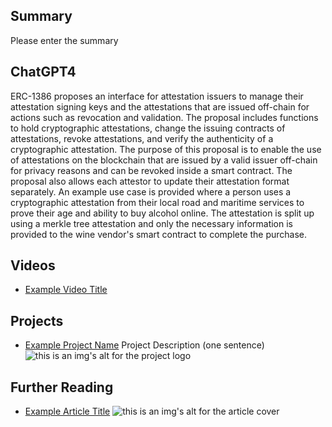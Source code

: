 ## Summary

Please enter the summary

## ChatGPT4

ERC-1386 proposes an interface for attestation issuers to manage their attestation signing keys and the attestations that are issued off-chain for actions such as revocation and validation. The proposal includes functions to hold cryptographic attestations, change the issuing contracts of attestations, revoke attestations, and verify the authenticity of a cryptographic attestation. The purpose of this proposal is to enable the use of attestations on the blockchain that are issued by a valid issuer off-chain for privacy reasons and can be revoked inside a smart contract. The proposal also allows each attestor to update their attestation format separately. An example use case is provided where a person uses a cryptographic attestation from their local road and maritime services to prove their age and ability to buy alcohol online. The attestation is split up using a merkle tree attestation and only the necessary information is provided to the wine vendor's smart contract to complete the purchase.

## Videos

- [Example Video Title](https://www.youtube.com/watch?v=TDGq4aeevgY)

## Projects

- [Example Project Name](https://xxxx.xxx/xxxxx) Project Description (one sentence) ![this is an img's alt for the project logo](https://xxxx.xxx/project-logo.xxx)

## Further Reading

- [Example Article Title](https://xxxx.xxx/xxxxx) ![this is an img's alt for the article cover](https://xxxx.xxx/article-cover.xxx)
